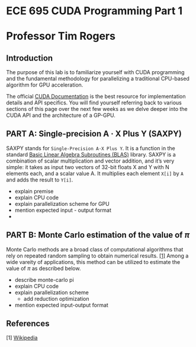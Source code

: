 # ECE 695 CUDA Programming Part 1 <br><br> Professor Tim Rogers


## Introduction

The purpose of this lab is to familiarize yourself with CUDA programming and the fundamental methodology for parallelizing a traditional CPU-based algorithm for GPU acceleration.  

The official [CUDA Documentation](https://docs.nvidia.com/cuda/) is the best resource for  implementation details and API specifics. You will find yourself referring back to various sections of this page over the next few weeks as we delve deeper into the CUDA API and the architecture of a GP-GPU. 

## PART A: Single-precision A · X Plus Y (SAXPY)

SAXPY stands for `Single-Precision A·X Plus Y`.  It is a function in the standard [Basic Linear Algebra Subroutines (BLAS)](http://en.wikipedia.org/wiki/Basic_Linear_Algebra_Subprograms) library. SAXPY is a combination of scalar multiplication and vector addition, and it’s very simple: it takes as input two vectors of 32-bit floats X and Y with N elements each, and a scalar value A. It multiplies each element `X[i]` by `A` and adds the result to `Y[i]`.

- explain premise
- explain CPU code
- explain parallelization scheme for GPU
- mention expected input - output format
- 

## PART B: Monte Carlo estimation of the value of _&pi;_

Monte Carlo methods are a broad class of computational algorithms that rely on repeated random sampling to obtain numerical results. [[1]](#1)
Among a wide vareity of applications, this method can be utilized to estimate the value of _&pi;_ as described below.

- describe monte-carlo pi
- explain CPU code
- explain parallelization scheme
    - add reduction optimization
- mention expected input-output format

## References
<a id="1">[1]</a> 
[Wikipedia](https://en.wikipedia.org/wiki/Monte_Carlo_method)

